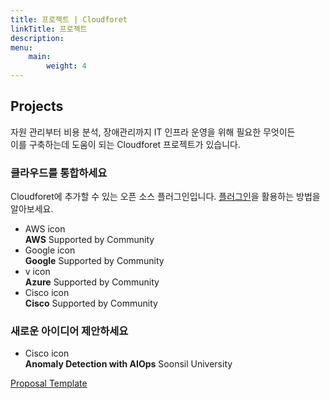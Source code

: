 ```yaml
---
title: 프로젝트 | Cloudforet
linkTitle: 프로젝트
description:
menu:
    main:
        weight: 4
---
```


<div class="project-inner">
    <div class="section topic">
        <h2>Projects</h2>
        <p class="sub-title">자원 관리부터 비용 분석, 장애관리까지 IT 인프라 운영을 위해 필요한 무엇이든 <br />이를 구축하는데 도움이 되는 Cloudforet 프로젝트가 있습니다.</p>
    </div>
    <div class="section plugin">
        <div class="section-inner">
            <h3>클라우드를 통합하세요</h3>
            <p class="sub-title">Cloudforet에 추가할 수 있는 오픈 소스 플러그인입니다. <a href="https://cloudforet.io/docs/developers/plugins/" target="_blank">플러그인</a>을 활용하는 방법을 알아보세요.</p>
            <ul class="card-list plugin-list">
                <li class="card-item plugin aws">
                    <span class="thumbnail">AWS icon</span>
                    <div class="description">
                        <strong class="name">AWS</strong>
                        <span class="source">Supported by Community</span>
                    </div>
                    <a href="https://github.com/cloudforet-io/plugin-aws-cloud-service-inven-collector" target="_blank"></a>
                </li>
                <li class="card-item plugin google">
                    <span class="thumbnail">Google icon</span>
                    <div class="description">
                        <strong class="name">Google</strong>
                        <span class="source">Supported by Community</span>
                    </div>
                    <a href="https://github.com/cloudforet-io/plugin-google-cloud-inven-collector" target="_blank"></a>
                </li>
                <li class="card-item plugin azure">
                    <span class="thumbnail">v icon</span>
                    <div class="description">
                        <strong class="name">Azure</strong>
                        <span class="source">Supported by Community</span>
                    </div>
                    <a href="https://github.com/cloudforet-io/plugin-azure-inven-collector" target="_blank"></a>
                </li>
                <li class="card-item plugin cisco">
                    <span class="thumbnail">Cisco icon</span>
                    <div class="description">
                        <strong class="name">Cisco</strong>
                        <span class="source">Supported by Community</span>
                    </div>
                    <a href="https://github.com/cloudforet-io/plugin-cisco-appdynamics-mon-webhook" target="_blank"></a>
                </li>
            </ul>
        </div>
    </div>
    <div class="section propose">
        <div class="section-inner">
            <h3>새로운 아이디어 제안하세요</h3>
            <ul class="card-list propose-list">
                <li class ="card-item propose">
                    <span class="thumbnail">Cisco icon</span>
                    <div class="description">
                        <strong class="name">Anomaly Detection with AIOps</strong>
                        <span class="source">Soonsil University</span>
                    </div>
                    <a href="https://docs.google.com/presentation/d/1TAYh8YTiIJKfhn7d_XbtAGmyKkwEh-Xk/edit" target="_blank"></a>
                </li>
            </ul>
            <p class="propose-template"><a href="https://github.com/cloudforet-io/tsc/tree/master/proposals" target="_blank">Proposal Template</a></p>
        </div>
    </div>
</div>
